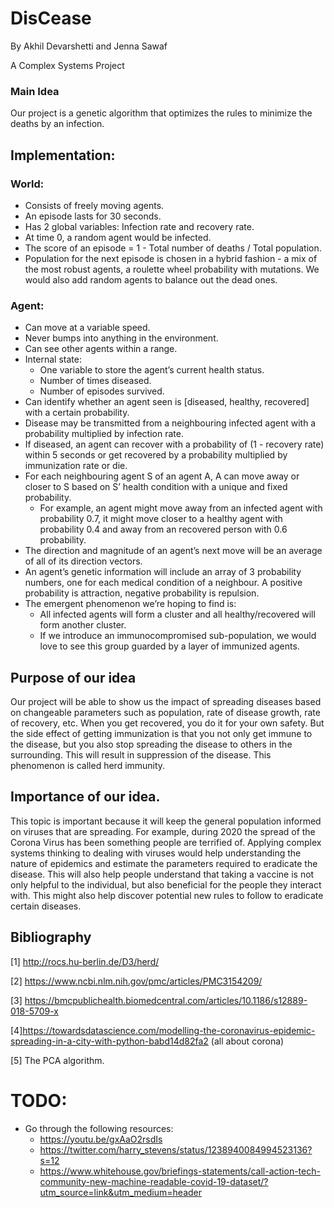 # DisCease

By Akhil Devarshetti and Jenna Sawaf

A Complex Systems Project

### Main Idea
Our project is a genetic algorithm that optimizes the rules to minimize the deaths by an infection.

## Implementation:
### World:
  - Consists of freely moving agents.
  - An episode lasts for 30 seconds.
  - Has 2 global variables: Infection rate and recovery rate.
  - At time 0, a random agent would be infected.
  - The score of an episode = 1 - Total number of deaths / Total population.
  - Population for the next episode is chosen in a hybrid fashion - a mix of the most robust agents, a roulette wheel probability with mutations. We would also add random agents to balance out the dead ones.
### Agent:
  - Can move at a variable speed.
  - Never bumps into anything in the environment.
  - Can see other agents within a range.
  - Internal state:
    - One variable to store the agent’s current health status.
    - Number of times diseased.
    - Number of episodes survived.
  - Can identify whether an agent seen is [diseased, healthy, recovered] with a certain probability.
  - Disease may be transmitted from a neighbouring infected agent with a probability multiplied by infection rate.
  - If diseased, an agent can recover with a probability of (1 - recovery rate) within 5 seconds or get recovered by a probability multiplied by immunization rate or die.
  - For each neighbouring agent S of an agent A, A can move away or closer to S based on S’ health condition with a unique and fixed probability.
    - For example, an agent might move away from an infected agent with probability 0.7, it might move closer to a healthy agent with probability 0.4 and away from an recovered person with 0.6 probability.
  - The direction and magnitude of an agent’s next move will be an average of all of its direction vectors.
  - An agent’s genetic information will include an array of 3 probability numbers, one for each medical condition of a neighbour. A positive probability is attraction, negative probability is repulsion.
  - The emergent phenomenon we’re hoping to find is:
      - All infected agents will form a cluster and all healthy/recovered will form another cluster.
      - If we introduce an immunocompromised sub-population, we would love to see this group guarded by a layer of immunized agents.

## Purpose of our idea
Our project will be able to show us the impact of spreading diseases based on changeable parameters such as population, rate of disease growth, rate of recovery, etc. 
When you get recovered, you do it for your own safety. But the side effect of getting immunization is that you not only get immune to the disease, but you also stop spreading the disease to others in the surrounding. This will result in suppression of the disease. This phenomenon is called herd immunity.
## Importance of our idea.
This topic is important because it will keep the general population informed on viruses that are spreading. For example, during 2020 the spread of the Corona Virus has been something people are terrified of. Applying complex systems thinking to dealing with viruses would help understanding the nature of epidemics and estimate the parameters required to eradicate the disease. This will also help people understand that taking a vaccine is not only helpful to the individual, but also beneficial for the people they interact with. This might also help discover potential new rules to follow to eradicate certain diseases.

## Bibliography
[1] http://rocs.hu-berlin.de/D3/herd/

[2] https://www.ncbi.nlm.nih.gov/pmc/articles/PMC3154209/

[3] https://bmcpublichealth.biomedcentral.com/articles/10.1186/s12889-018-5709-x

[4]https://towardsdatascience.com/modelling-the-coronavirus-epidemic-spreading-in-a-city-with-python-babd14d82fa2 (all about corona)

[5] The PCA algorithm.

# TODO:
 - Go through the following resources:
   - https://youtu.be/gxAaO2rsdIs
   - https://twitter.com/harry_stevens/status/1238940084994523136?s=12
   - https://www.whitehouse.gov/briefings-statements/call-action-tech-community-new-machine-readable-covid-19-dataset/?utm_source=link&utm_medium=header
